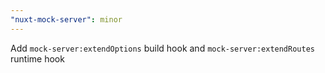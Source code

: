 ```yaml
---
"nuxt-mock-server": minor
---
```


Add `mock-server:extendOptions` build hook and `mock-server:extendRoutes` runtime hook
